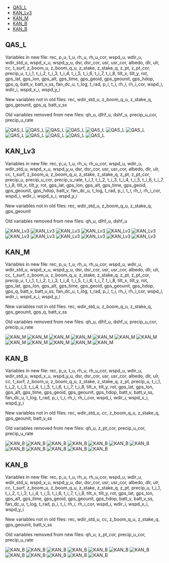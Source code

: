   * [QAS_L](#s0-1)
  * [KAN_Lv3](#s0-2)
  * [KAN_M](#s0-3)
  * [KAN_B](#s0-4)
  * [KAN_B](#s0-5)
## <a id='s0-1' />QAS_L
Variables in new file:
rec, p_u, t_u, rh_u, rh_u_cor, wspd_u, wdir_u, wdir_std_u, wspd_x_u, wspd_y_u, dsr, dsr_cor, usr, usr_cor, albedo, dlr, ulr, cc, t_surf, z_boom_u, z_boom_q_u, z_stake, z_stake_q, z_pt, z_pt_cor, precip_u, t_i_1, t_i_2, t_i_3, t_i_4, t_i_5, t_i_6, t_i_7, t_i_8, tilt_x, tilt_y, rot, gps_lat, gps_lon, gps_alt, gps_time, gps_geoid, gps_geounit, gps_hdop, gps_q, batt_v, batt_v_ss, fan_dc_u, t_log, t_rad, p_i, t_i, rh_i, rh_i_cor, wspd_i, wdir_i, wspd_x_i, wspd_y_i

New variables not in old files:
rec, wdir_std_u, z_boom_q_u, z_stake_q, gps_geounit, gps_q, batt_v_ss

Old variables removed from new files:
qh_u, dlhf_u, dshf_u, precip_u_cor, precip_u_rate
 
![QAS_L](../figures/V19_versus_level_2_stations_scatter/QAS_L_0.png)
![QAS_L](../figures/V19_versus_level_2_stations_scatter/QAS_L_1.png)
![QAS_L](../figures/V19_versus_level_2_stations_scatter/QAS_L_2.png)
![QAS_L](../figures/V19_versus_level_2_stations_scatter/QAS_L_3.png)
![QAS_L](../figures/V19_versus_level_2_stations_scatter/QAS_L_4.png)
![QAS_L](../figures/V19_versus_level_2_stations_scatter/QAS_L_5.png)
![QAS_L](../figures/V19_versus_level_2_stations_scatter/QAS_L_6.png)
![QAS_L](../figures/V19_versus_level_2_stations_scatter/QAS_L_7.png)
![QAS_L](../figures/V19_versus_level_2_stations_scatter/QAS_L_8.png)
![QAS_L](../figures/V19_versus_level_2_stations_scatter/QAS_L_9.png)
![QAS_L](../figures/V19_versus_level_2_stations_scatter/QAS_L_10.png)
![QAS_L](../figures/V19_versus_level_2_stations_scatter/QAS_L_11.png)
 
## <a id='s0-2' />KAN_Lv3
Variables in new file:
rec, p_u, t_u, rh_u, rh_u_cor, wspd_u, wdir_u, wdir_std_u, wspd_x_u, wspd_y_u, dsr, dsr_cor, usr, usr_cor, albedo, dlr, ulr, cc, t_surf, z_boom_u, z_boom_q_u, z_stake, z_stake_q, z_pt, z_pt_cor, precip_u, precip_u_cor, precip_u_rate, t_i_1, t_i_2, t_i_3, t_i_4, t_i_5, t_i_6, t_i_7, t_i_8, tilt_x, tilt_y, rot, gps_lat, gps_lon, gps_alt, gps_time, gps_geoid, gps_geounit, gps_hdop, batt_v, fan_dc_u, t_log, t_rad, p_i, t_i, rh_i, rh_i_cor, wspd_i, wdir_i, wspd_x_i, wspd_y_i

New variables not in old files:
rec, wdir_std_u, z_boom_q_u, z_stake_q, gps_geounit

Old variables removed from new files:
qh_u, dlhf_u, dshf_u
 
![KAN_Lv3](../figures/V19_versus_level_2_stations_scatter/KAN_Lv3_0.png)
![KAN_Lv3](../figures/V19_versus_level_2_stations_scatter/KAN_Lv3_1.png)
![KAN_Lv3](../figures/V19_versus_level_2_stations_scatter/KAN_Lv3_2.png)
![KAN_Lv3](../figures/V19_versus_level_2_stations_scatter/KAN_Lv3_3.png)
![KAN_Lv3](../figures/V19_versus_level_2_stations_scatter/KAN_Lv3_4.png)
![KAN_Lv3](../figures/V19_versus_level_2_stations_scatter/KAN_Lv3_5.png)
![KAN_Lv3](../figures/V19_versus_level_2_stations_scatter/KAN_Lv3_6.png)
![KAN_Lv3](../figures/V19_versus_level_2_stations_scatter/KAN_Lv3_7.png)
![KAN_Lv3](../figures/V19_versus_level_2_stations_scatter/KAN_Lv3_8.png)
![KAN_Lv3](../figures/V19_versus_level_2_stations_scatter/KAN_Lv3_9.png)
![KAN_Lv3](../figures/V19_versus_level_2_stations_scatter/KAN_Lv3_10.png)
![KAN_Lv3](../figures/V19_versus_level_2_stations_scatter/KAN_Lv3_11.png)
 
## <a id='s0-3' />KAN_M
Variables in new file:
rec, p_u, t_u, rh_u, rh_u_cor, wspd_u, wdir_u, wdir_std_u, wspd_x_u, wspd_y_u, dsr, dsr_cor, usr, usr_cor, albedo, dlr, ulr, cc, t_surf, z_boom_u, z_boom_q_u, z_stake, z_stake_q, z_pt, z_pt_cor, precip_u, t_i_1, t_i_2, t_i_3, t_i_4, t_i_5, t_i_6, t_i_7, t_i_8, tilt_x, tilt_y, rot, gps_lat, gps_lon, gps_alt, gps_time, gps_geoid, gps_geounit, gps_hdop, gps_q, batt_v, batt_v_ss, fan_dc_u, t_log, t_rad, p_i, t_i, rh_i, rh_i_cor, wspd_i, wdir_i, wspd_x_i, wspd_y_i

New variables not in old files:
rec, wdir_std_u, z_boom_q_u, z_stake_q, gps_geounit, gps_q, batt_v_ss

Old variables removed from new files:
qh_u, dlhf_u, dshf_u, precip_u_cor, precip_u_rate
 
![KAN_M](../figures/V19_versus_level_2_stations_scatter/KAN_M_0.png)
![KAN_M](../figures/V19_versus_level_2_stations_scatter/KAN_M_1.png)
![KAN_M](../figures/V19_versus_level_2_stations_scatter/KAN_M_2.png)
![KAN_M](../figures/V19_versus_level_2_stations_scatter/KAN_M_3.png)
![KAN_M](../figures/V19_versus_level_2_stations_scatter/KAN_M_4.png)
![KAN_M](../figures/V19_versus_level_2_stations_scatter/KAN_M_5.png)
![KAN_M](../figures/V19_versus_level_2_stations_scatter/KAN_M_6.png)
![KAN_M](../figures/V19_versus_level_2_stations_scatter/KAN_M_7.png)
![KAN_M](../figures/V19_versus_level_2_stations_scatter/KAN_M_8.png)
![KAN_M](../figures/V19_versus_level_2_stations_scatter/KAN_M_9.png)
![KAN_M](../figures/V19_versus_level_2_stations_scatter/KAN_M_10.png)
![KAN_M](../figures/V19_versus_level_2_stations_scatter/KAN_M_11.png)
 
## <a id='s0-4' />KAN_B
Variables in new file:
rec, p_u, t_u, rh_u, rh_u_cor, wspd_u, wdir_u, wdir_std_u, wspd_x_u, wspd_y_u, dsr, dsr_cor, usr, usr_cor, albedo, dlr, ulr, cc, t_surf, z_boom_u, z_boom_q_u, z_stake, z_stake_q, z_pt, precip_u, t_i_1, t_i_2, t_i_3, t_i_4, t_i_5, t_i_6, t_i_7, t_i_8, tilt_x, tilt_y, rot, gps_lat, gps_lon, gps_alt, gps_time, gps_geoid, gps_geounit, gps_hdop, batt_v, batt_v_ss, fan_dc_u, t_log, t_rad, p_i, t_i, rh_i, rh_i_cor, wspd_i, wdir_i, wspd_x_i, wspd_y_i

New variables not in old files:
rec, wdir_std_u, cc, z_boom_q_u, z_stake_q, gps_geounit, batt_v_ss

Old variables removed from new files:
qh_u, z_pt_cor, precip_u_cor, precip_u_rate
 
![KAN_B](../figures/V19_versus_level_2_stations_scatter/KAN_B_0.png)
![KAN_B](../figures/V19_versus_level_2_stations_scatter/KAN_B_1.png)
![KAN_B](../figures/V19_versus_level_2_stations_scatter/KAN_B_2.png)
![KAN_B](../figures/V19_versus_level_2_stations_scatter/KAN_B_3.png)
![KAN_B](../figures/V19_versus_level_2_stations_scatter/KAN_B_4.png)
![KAN_B](../figures/V19_versus_level_2_stations_scatter/KAN_B_5.png)
![KAN_B](../figures/V19_versus_level_2_stations_scatter/KAN_B_6.png)
![KAN_B](../figures/V19_versus_level_2_stations_scatter/KAN_B_7.png)
![KAN_B](../figures/V19_versus_level_2_stations_scatter/KAN_B_8.png)
![KAN_B](../figures/V19_versus_level_2_stations_scatter/KAN_B_9.png)
![KAN_B](../figures/V19_versus_level_2_stations_scatter/KAN_B_10.png)
![KAN_B](../figures/V19_versus_level_2_stations_scatter/KAN_B_11.png)
 
## <a id='s0-5' />KAN_B
Variables in new file:
rec, p_u, t_u, rh_u, rh_u_cor, wspd_u, wdir_u, wdir_std_u, wspd_x_u, wspd_y_u, dsr, dsr_cor, usr, usr_cor, albedo, dlr, ulr, cc, t_surf, z_boom_u, z_boom_q_u, z_stake, z_stake_q, z_pt, precip_u, t_i_1, t_i_2, t_i_3, t_i_4, t_i_5, t_i_6, t_i_7, t_i_8, tilt_x, tilt_y, rot, gps_lat, gps_lon, gps_alt, gps_time, gps_geoid, gps_geounit, gps_hdop, batt_v, batt_v_ss, fan_dc_u, t_log, t_rad, p_i, t_i, rh_i, rh_i_cor, wspd_i, wdir_i, wspd_x_i, wspd_y_i

New variables not in old files:
rec, wdir_std_u, cc, z_boom_q_u, z_stake_q, gps_geounit, batt_v_ss

Old variables removed from new files:
qh_u, z_pt_cor, precip_u_cor, precip_u_rate
 
![KAN_B](../figures/V19_versus_level_2_stations_scatter/KAN_B_0.png)
![KAN_B](../figures/V19_versus_level_2_stations_scatter/KAN_B_1.png)
![KAN_B](../figures/V19_versus_level_2_stations_scatter/KAN_B_2.png)
![KAN_B](../figures/V19_versus_level_2_stations_scatter/KAN_B_3.png)
![KAN_B](../figures/V19_versus_level_2_stations_scatter/KAN_B_4.png)
![KAN_B](../figures/V19_versus_level_2_stations_scatter/KAN_B_5.png)
![KAN_B](../figures/V19_versus_level_2_stations_scatter/KAN_B_6.png)
![KAN_B](../figures/V19_versus_level_2_stations_scatter/KAN_B_7.png)
![KAN_B](../figures/V19_versus_level_2_stations_scatter/KAN_B_8.png)
![KAN_B](../figures/V19_versus_level_2_stations_scatter/KAN_B_9.png)
![KAN_B](../figures/V19_versus_level_2_stations_scatter/KAN_B_10.png)
![KAN_B](../figures/V19_versus_level_2_stations_scatter/KAN_B_11.png)
 
